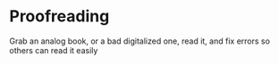 # Proofreading
Grab an analog book, or a bad digitalized one, read it, and fix errors so others can read it easily
